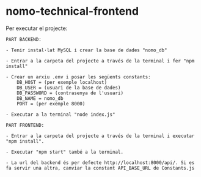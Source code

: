 # nomo-technical-frontend

Per executar el projecte:

    PART BACKEND:

    - Tenir instal·lat MySQL i crear la base de dades "nomo_db"

    - Entrar a la carpeta del projecte a través de la terminal i fer "npm install"

    - Crear un arxiu .env i posar les següents constants:
        DB_HOST = (per exemple localhost)
        DB_USER = (usuari de la base de dades)
        DB_PASSWORD = (contrasenya de l'usuari)
        DB_NAME = nomo_db
        PORT = (per exemple 8000)

    - Executar a la terminal "node index.js"

    PART FRONTEND:

    - Entrar a la carpeta del projecte a través de la terminal i executar "npm install".

    - Executar "npm start" també a la terminal.

    - La url del backend és per defecte http://localhost:8000/api/. Si es fa servir una altra, canviar la constant API_BASE_URL de Constants.js
